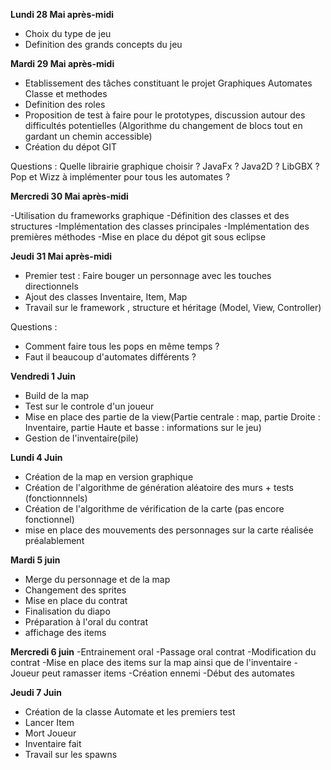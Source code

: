 **Lundi 28 Mai après-midi**
- Choix du type de jeu
- Definition des grands concepts du jeu


**Mardi 29 Mai après-midi**

- Etablissement des tâches constituant le projet
	Graphiques
	Automates
	Classe et methodes
- Definition des roles
- Proposition de test à faire pour le prototypes, discussion autour des difficultés potentielles (Algorithme du changement de blocs tout en gardant un chemin accessible) 
- Création du dépot GIT


Questions : Quelle librairie graphique choisir ? JavaFx ? Java2D ? LibGBX ? 
	    Pop et Wizz à implémenter pour tous les automates ?


**Mercredi 30 Mai après-midi**

-Utilisation du frameworks graphique 
-Définition des classes et des structures
-Implémentation des classes principales
-Implémentation des premières méthodes
-Mise en place du dépot git sous eclipse

**Jeudi 31 Mai après-midi**
- Premier test : Faire bouger un personnage avec les touches directionnels
- Ajout des classes Inventaire, Item, Map
- Travail sur le framework , structure et héritage (Model, View, Controller)

Questions : 
- Comment faire tous les pops en même temps ? 
- Faut il beaucoup d'automates différents ? 

**Vendredi 1 Juin**
- Build de la map
- Test sur le controle d'un joueur
- Mise en place des partie de la view(Partie centrale : map, partie Droite : Inventaire, partie Haute et basse : informations sur le jeu)
- Gestion de l'inventaire(pile)

**Lundi 4 Juin**
- Création de la map en version graphique
- Création de l'algorithme de génération aléatoire des murs + tests (fonctionnnels)
- Création de l'algorithme de vérification de la carte (pas encore fonctionnel)
- mise en place des mouvements des personnages sur la carte réalisée préalablement

**Mardi 5 juin**
- Merge du personnage et de la map 
- Changement des sprites 
- Mise en place du contrat 
- Finalisation du diapo
- Préparation à l'oral du contrat
- affichage des items 

**Mercredi 6 juin** 
-Entrainement oral 
-Passage oral contrat 
-Modification du contrat 
-Mise en place des items sur la map ainsi que de l'inventaire
-Joueur peut ramasser items 
-Création ennemi 
-Début des automates

**Jeudi 7 Juin**
- Création de la classe Automate et les premiers test 
- Lancer Item
- Mort Joueur
- Inventaire fait
- Travail sur les spawns

